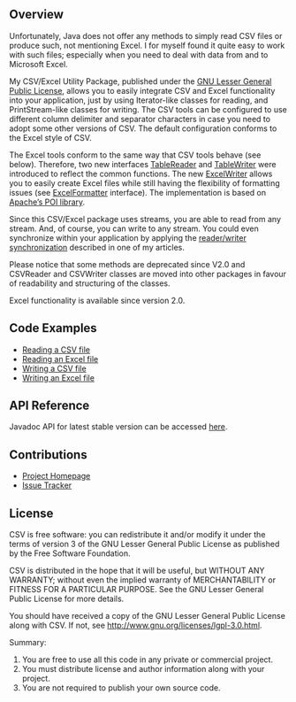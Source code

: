 ## Overview

Unfortunately, Java does not offer any methods to simply read CSV files or produce such, not mentioning Excel. 
I for myself found it quite easy to work with such files; especially when you need to deal with data from and 
to Microsoft Excel.

My CSV/Excel Utility Package, published under the <a href="http://www.gnu.org/licenses/lgpl-3.0.html">GNU 
Lesser General Public License</a>, allows you to easily 
integrate CSV and Excel functionality into your application, just by using Iterator-like classes for reading, 
and PrintStream-like classes for writing. The CSV tools can be configured to use different column delimiter 
and separator characters in case you need to adopt some other versions of CSV. The default configuration 
conforms to the Excel style of CSV.

The Excel tools conform to the same way that CSV tools behave (see below). Therefore, two new interfaces 
[TableReader](https://download.ralph-schuster.eu/eu.ralph-schuster.csv/STABLE/apidocs/csv/TableReader.html) 
and [TableWriter](https://download.ralph-schuster.eu/eu.ralph-schuster.csv/STABLE/apidocs/csv/TableWriter.html)
were introduced to reflect the common functions. The new 
[ExcelWriter](https://download.ralph-schuster.eu/eu.ralph-schuster.csv/STABLE/apidocs/csv/impl/ExcelWriter.html)
allows you to easily create Excel files while still having the flexibility of formatting issues (see 
[ExcelFormatter](https://download.ralph-schuster.eu/eu.ralph-schuster.csv/STABLE/apidocs/csv/impl/ExcelFormatter.html)
interface). The implementation is based on [Apache’s POI library](http://poi.apache.org/).

Since this CSV/Excel package uses streams, you are able to read from any stream. And, of course, you can 
write to any stream. You could even synchronize within your application by applying the 
[reader/writer synchronization](https://techblog.ralph-schuster.eu/2008/08/09/synchronizing-reader-and-writer-threads/)
described in one of my articles.

Please notice that some methods are deprecated since V2.0 and CSVReader and CSVWriter classes are moved into 
other packages in favour of readability and structuring of the classes.

Excel functionality is available since version 2.0.

## Code Examples

 * <a href="https://download.ralph-schuster.eu/eu.ralph-schuster.csv/STABLE/apidocs/csv/impl/CSVReader.html">Reading a CSV file</a>
 * <a href="https://download.ralph-schuster.eu/eu.ralph-schuster.csv/STABLE/apidocs/csv/impl/ExcelReader.html">Reading an Excel file</a>
 * <a href="https://download.ralph-schuster.eu/eu.ralph-schuster.csv/STABLE/apidocs/csv/impl/CSVWriter.html">Writing a CSV file</a>
 * <a href="https://download.ralph-schuster.eu/eu.ralph-schuster.csv/STABLE/apidocs/csv/impl/ExcelWriter.html">Writing an Excel file</a>

## API Reference

Javadoc API for latest stable version can be accessed [here](https://download.ralph-schuster.eu/eu.ralph-schuster.csv/STABLE/apidocs/index.html).

## Contributions

 * [Project Homepage](https://techblog.ralph-schuster.eu/csv-utility-package-for-java/)
 * [Issue Tracker](http://jira.ralph-schuster.eu/)
  
## License

CSV is free software: you can redistribute it and/or modify it under the terms of version 3 of the GNU 
Lesser General Public  License as published by the Free Software Foundation.

CSV is distributed in the hope that it will be useful, but WITHOUT ANY WARRANTY; without even the implied 
warranty of MERCHANTABILITY or FITNESS FOR A PARTICULAR PURPOSE.  See the GNU Lesser General Public 
License for more details.

You should have received a copy of the GNU Lesser General Public License along with CSV.  If not, see 
<http://www.gnu.org/licenses/lgpl-3.0.html>.

Summary:
 1. You are free to use all this code in any private or commercial project. 
 2. You must distribute license and author information along with your project.
 3. You are not required to publish your own source code.
